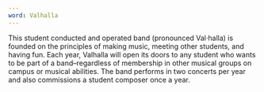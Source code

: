 ```yaml
---
word: Valhalla
---
```


  This student conducted and operated band (pronounced Val·halla) is founded on the principles of making music, meeting other students, and having fun. Each year, Valhalla will open its doors to any student who wants to be part of a band–regardless of membership in other musical groups on campus or musical abilities. The band performs in two concerts per year and also commissions a student composer once a year.
